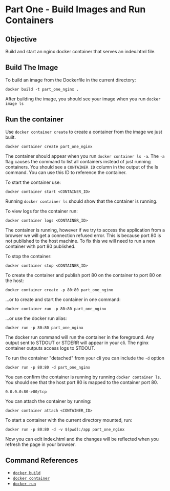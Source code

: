 # Part One - Build Images and Run Containers

## Objective

Build and start an nginx docker container that serves an index.html file.

## Build The Image

To build an image from the Dockerfile in the current directory:

    docker build -t part_one_nginx .

After building the image, you should see your image when you run `docker image ls`

## Run the container

Use `docker container create` to create a container from the image we just built.

    docker container create part_one_nginx

The container should appear when you run `docker container ls -a`. The `-a` flag causes the command to list all
containers instead of just running containers. You should see a `CONTAINER ID` column in the output of the ls command.
You can use this ID to reference the container.

To start the container use:

    docker container start <CONTAINER_ID>

Running `docker container ls` should show that the container is running.

To view logs for the container run:

    docker container logs <CONTAINER_ID>

The container is running, however if we try to access the application from a browser we will get a connection refused
error. This is because port 80 is not published to the host machine. To fix this we will need to run a new container
with port 80 published.

To stop the container:

    docker container stop <CONTAINER_ID>

To create the container and publish port 80 on the container to port 80 on the host:

    docker container create -p 80:80 part_one_nginx

...or to create and start the container in one command:

    docker container run -p 80:80 part_one_nginx

...or use the docker run alias:

    docker run -p 80:80 part_one_nginx

The docker run command will run the container in the foreground. Any output sent to STDOUT or STDERR will appear in your
cli. The nginx container outputs access logs to STDOUT. 

To run the container "detached" from your cli you can include the `-d` option

    docker run -p 80:80 -d part_one_nginx

You can confirm the container is running by running `docker container ls`. You should see that the host port 80 is
mapped to the container port 80.

    0.0.0.0:80->80/tcp

You can attach the container by running:

    docker container attach <CONTAINER_ID>

To start a container with the current directory mounted, run:

    docker run -p 80:80 -d -v $(pwd):/app part_one_nginx

Now you can edit index.html and the changes will be reflected when you refresh the page in your browser.

## Command References
- [`docker build`](https://docs.docker.com/engine/reference/commandline/build/)
- [`docker container`](https://docs.docker.com/engine/reference/commandline/container/)
- [`docker run`](https://docs.docker.com/engine/reference/commandline/run/)